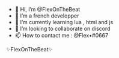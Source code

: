 - 👋 Hi, I’m @FlexOnTheBeat
- 👀 I’m a french developper
- 🌱 I’m currently learning lua , html and js
- 💞️ I’m looking to collaborate on discord
- 📫 How to contact me : @Flex•#0667


✨FlexOnTheBeat✨ 
